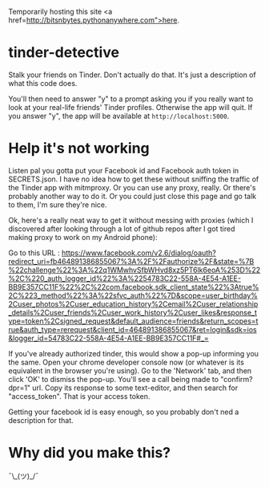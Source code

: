 Temporarily hosting this site <a href=http://bitsnbytes.pythonanywhere.com">here</a>.

# tinder-detective
Stalk your friends on Tinder. Don't actually do that. It's just a description of what this code does.

You'll then need to answer "y" to a prompt asking you if you really want to look at your real-life friends' Tinder profiles. Otherwise the app will quit.
If you answer "y", the app will be available at `http://localhost:5000`.


Help it's not working
=====================
Listen pal you gotta put your Facebook id and Facebook auth token in SECRETS.json. I have no idea how to get these without sniffing the traffic of the Tinder app with mitmproxy. Or you can use any proxy, really. Or there's probably another way to do it. Or you could just close this page and go talk to them, I'm sure they're nice.

Ok, here's a really neat way to get it without messing with proxies (which I discovered after looking through a lot of github repos after I got tired making proxy to work on my Android phone):

Go to this URL : https://www.facebook.com/v2.6/dialog/oauth?redirect_uri=fb464891386855067%3A%2F%2Fauthorize%2F&state=%7B%22challenge%22%3A%22q1WMwhvSfbWHvd8xz5PT6lk6eoA%253D%22%2C%220_auth_logger_id%22%3A%2254783C22-558A-4E54-A1EE-BB9E357CC11F%22%2C%22com.facebook.sdk_client_state%22%3Atrue%2C%223_method%22%3A%22sfvc_auth%22%7D&scope=user_birthday%2Cuser_photos%2Cuser_education_history%2Cemail%2Cuser_relationship_details%2Cuser_friends%2Cuser_work_history%2Cuser_likes&response_type=token%2Csigned_request&default_audience=friends&return_scopes=true&auth_type=rerequest&client_id=464891386855067&ret=login&sdk=ios&logger_id=54783C22-558A-4E54-A1EE-BB9E357CC11F#_=

If you've already authorized tinder, this would show a pop-up informing you the same. Open your chrome developer console now (or whatever is its equivalent in the browser you're using). Go to the 'Network' tab, and then click 'OK' to dismiss the pop-up. You'll see a call being made to "confirm?dpr=1" url. Copy its response to some text-editor, and then search for "access_token". That is your access token.

Getting your facebook id is easy enough, so you probably don't ned a description for that.

# Why did you make this?
¯\\\_(ツ)\_/¯
